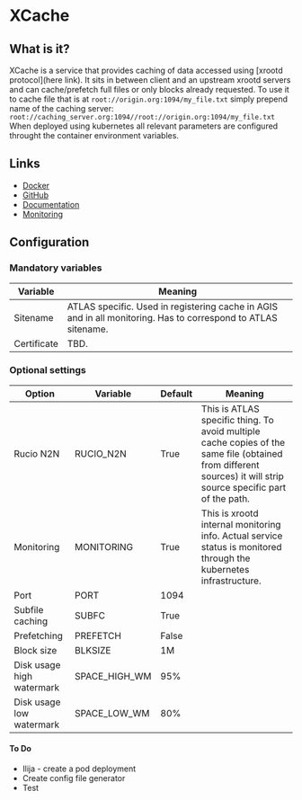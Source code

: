# XCache

## What is it? 

XCache is a service that provides caching of data accessed using [xrootd protocol](here link). It sits in between client and an upstream xrootd servers and can cache/prefetch full files or only blocks already requested. To use it to cache file that is at 
```root://origin.org:1094/my_file.txt```
simply prepend name of the caching server:
```root://caching_server.org:1094//root://origin.org:1094/my_file.txt```    
When deployed using kubernetes all relevant parameters are configured throught the container environment variables.

## Links
*   [Docker](https://hub.docker.com/r/slateci/xcache/)
*   [GitHub](https://github.com/slateci/XCache)
*   [Documentation](http://slateci.io/XCache/)
*   [Monitoring](http://atlas-kibana.mwt2.org)

## Configuration

### Mandatory variables

Variable | Meaning
--- | ---
Sitename | ATLAS specific. Used in registering cache in AGIS and in all monitoring. Has to correspond to ATLAS sitename.
Certificate | TBD.  

### Optional settings

Option | Variable | Default | Meaning
--- | --- | --- | ---
Rucio N2N | RUCIO_N2N | True | This is ATLAS specific thing. To avoid multiple cache copies of the same file (obtained from different sources) it will strip source specific part of the path.
Monitoring | MONITORING | True | This is xrootd internal monitoring info. Actual service status is monitored through the kubernetes infrastructure.
Port | PORT | 1094 |
Subfile caching | SUBFC | True |
Prefetching | PREFETCH | False |
Block size | BLKSIZE | 1M | 
Disk usage high watermark | SPACE_HIGH_WM | 95% | 
Disk usage low watermark | SPACE_LOW_WM | 80% |

#### To Do

*   Ilija - create a pod deployment
*   Create config file generator
*   Test


